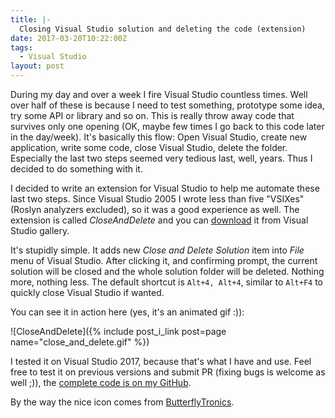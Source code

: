 ```yaml
---
title: |-
  Closing Visual Studio solution and deleting the code (extension)
date: 2017-03-20T10:22:00Z
tags:
  - Visual Studio
layout: post
---
```

During my day and over a week I fire Visual Studio countless times. Well over half of these is because I need to test something, prototype some idea, try some API or library and so on. This is really throw away code that survives only one opening (OK, maybe few times I go back to this code later in the day/week). It's basically this flow: Open Visual Studio, create new application, write some code, close Visual Studio, delete the folder. Especially the last two steps seemed very tedious last, well, years. Thus I decided to do something with it.

<!-- excerpt -->

I decided to write an extension for Visual Studio to help me automate these last two steps. Since Visual Studio 2005 I wrote less than five "VSIXes" (Roslyn analyzers excluded), so it was a good experience as well. The extension is called _CloseAndDelete_ and you can [download][1] it from Visual Studio gallery.

It's stupidly simple. It adds new _Close and Delete Solution_ item into _File_ menu of Visual Studio. After clicking it, and confirming prompt, the current solution will be closed and the whole solution folder will be deleted. Nothing more, nothing less. The default shortcut is `Alt+4, Alt+4`, similar to `Alt+F4` to quickly close Visual Studio if wanted.

You can see it in action here (yes, it's an animated gif :)):

![CloseAndDelete]({% include post_i_link post=page name="close_and_delete.gif" %})

I tested it on Visual Studio 2017, because that's what I have and use. Feel free to test it on previous versions and submit PR (fixing bugs is welcome as well ;)), the [complete code is on my GitHub][2].

By the way the nice icon comes from [ButterflyTronics][3].

[1]: https://marketplace.visualstudio.com/vsgallery/ba7029c3-3719-4533-862a-b6de3c85eee0 
[2]: https://github.com/cincuranet/CloseAndDelete
[3]: http://butterflytronics.eu/icons.php
